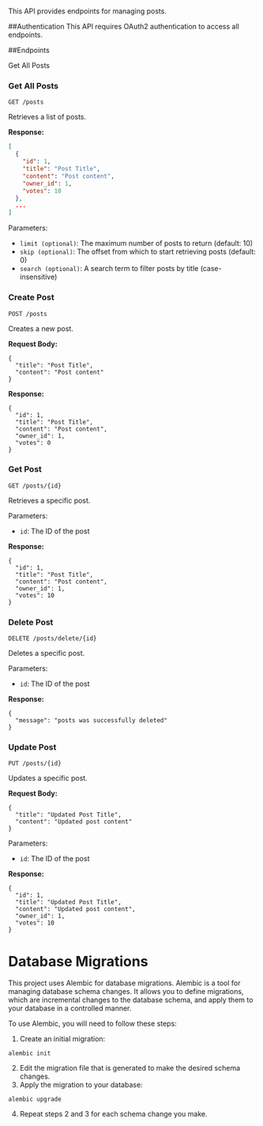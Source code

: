 # 

This API provides endpoints for managing posts.

##Authentication
This API requires OAuth2 authentication to access all endpoints.

##Endpoints

Get All Posts

### Get All Posts
`GET /posts` 

Retrieves a list of posts.

**Response:**
```json
[
  {
    "id": 1,
    "title": "Post Title",
    "content": "Post content",
    "owner_id": 1,
    "votes": 10
  },
  ...
]

```


Parameters:
- `limit (optional)`: The maximum number of posts to return (default: 10)
- `skip (optional)`: The offset from which to start retrieving posts (default: 0)
- `search (optional)`: A search term to filter posts by title (case-insensitive)


### Create Post
`POST /posts` 

Creates a new post.

**Request Body:**
```
{
  "title": "Post Title",
  "content": "Post content"
}

```

**Response:**

```
{
  "id": 1,
  "title": "Post Title",
  "content": "Post content",
  "owner_id": 1,
  "votes": 0
}

```

### Get Post
`GET /posts/{id}` 

Retrieves a specific post.

Parameters:
- `id`: The ID of the post

**Response:**
```
{
  "id": 1,
  "title": "Post Title",
  "content": "Post content",
  "owner_id": 1,
  "votes": 10
}

```

### Delete Post
`DELETE /posts/delete/{id}` 

Deletes a specific post.

Parameters:
- `id`: The ID of the post

**Response:**
```
{
  "message": "posts was successfully deleted"
}
```


### Update Post
`PUT /posts/{id}` 

Updates a specific post.

**Request Body:**
```
{
  "title": "Updated Post Title",
  "content": "Updated post content"
}
```
Parameters:

- `id`: The ID of the post

**Response:**

```
{
  "id": 1,
  "title": "Updated Post Title",
  "content": "Updated post content",
  "owner_id": 1,
  "votes": 10
}
```

# Database Migrations

This project uses Alembic for database migrations. Alembic is a tool for managing database schema changes. It allows you to define migrations, which are incremental changes to the database schema, and apply them to your database in a controlled manner.

To use Alembic, you will need to follow these steps:
1. Create an initial migration:
```
alembic init
```
2. Edit the migration file that is generated to make the desired schema changes.
3. Apply the migration to your database:
```
alembic upgrade
```
4. Repeat steps 2 and 3 for each schema change you make.